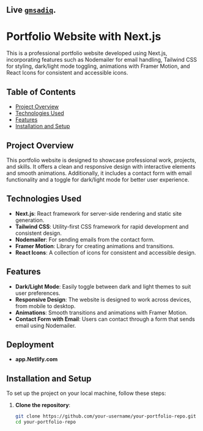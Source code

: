 ## Live [`gmsadiq`](https://gmsadiq.netlify.app/).

# Portfolio Website with Next.js

This is a professional portfolio website developed using Next.js, incorporating features such as Nodemailer for email handling, Tailwind CSS for styling, dark/light mode toggling, animations with Framer Motion, and React Icons for consistent and accessible icons. 

## Table of Contents
- [Project Overview](#project-overview)
- [Technologies Used](#technologies-used)
- [Features](#features)
- [Installation and Setup](#installation-and-setup)

## Project Overview

This portfolio website is designed to showcase professional work, projects, and skills. It offers a clean and responsive design with interactive elements and smooth animations. Additionally, it includes a contact form with email functionality and a toggle for dark/light mode for better user experience.

## Technologies Used

- **Next.js**: React framework for server-side rendering and static site generation.
- **Tailwind CSS**: Utility-first CSS framework for rapid development and consistent design.
- **Nodemailer**: For sending emails from the contact form.
- **Framer Motion**: Library for creating animations and transitions.
- **React Icons**: A collection of icons for consistent and accessible design.

## Features

- **Dark/Light Mode**: Easily toggle between dark and light themes to suit user preferences.
- **Responsive Design**: The website is designed to work across devices, from mobile to desktop.
- **Animations**: Smooth transitions and animations with Framer Motion.
- **Contact Form with Email**: Users can contact through a form that sends email using Nodemailer.

## Deployment
- **app.Netlify.com**

## Installation and Setup

To set up the project on your local machine, follow these steps:

1. **Clone the repository**:
   ```bash
   git clone https://github.com/your-username/your-portfolio-repo.git
   cd your-portfolio-repo
